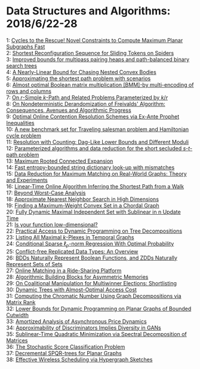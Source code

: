# Data Structures and Algorithms: 2018/6/22-28  
1: [Cycles to the Rescue! Novel Constraints to Compute Maximum Planar  Subgraphs Fast](https://doi.org/10.48550/arXiv.1806.08283)  
2: [Shortest Reconfiguration Sequence for Sliding Tokens on Spiders](https://doi.org/10.48550/arXiv.1806.08291)  
3: [Improved bounds for multipass pairing heaps and path-balanced binary  search trees](https://doi.org/10.48550/arXiv.1806.08692)  
4: [A Nearly-Linear Bound for Chasing Nested Convex Bodies](https://doi.org/10.48550/arXiv.1806.08865)  
5: [Approximating the shortest path problem with scenarios](https://doi.org/10.48550/arXiv.1806.08936)  
6: [Almost optimal Boolean matrix multiplication [BMM]-by multi-encoding of  rows and columns](https://doi.org/10.48550/arXiv.1806.08974)  
7: [On $r$-Simple $k$-Path and Related Problems Parameterized by $k/r$](https://doi.org/10.48550/arXiv.1806.09108)  
8: [On Nondeterministic Derandomization of Freivalds' Algorithm:  Consequences, Avenues and Algorithmic Progress](https://doi.org/10.48550/arXiv.1806.09189)  
9: [Optimal Online Contention Resolution Schemes via Ex-Ante Prophet  Inequalities](https://doi.org/10.48550/arXiv.1806.09251)  
10: [A new benchmark set for Traveling salesman problem and Hamiltonian cycle  problem](https://doi.org/10.48550/arXiv.1806.09285)  
11: [Resolution with Counting: Dag-Like Lower Bounds and Different Moduli](https://doi.org/10.48550/arXiv.1806.09383)  
12: [Parameterized algorithms and data reduction for the short secluded  $s$-$t$-path problem](https://doi.org/10.48550/arXiv.1806.09540)  
13: [Maximum Rooted Connected Expansion](https://doi.org/10.48550/arXiv.1806.09549)  
14: [Fast entropy-bounded string dictionary look-up with mismatches](https://doi.org/10.48550/arXiv.1806.09646)  
15: [Data Reduction for Maximum Matching on Real-World Graphs: Theory and  Experiments](https://doi.org/10.48550/arXiv.1806.09683)  
16: [Linear-Time Online Algorithm Inferring the Shortest Path from a Walk](https://doi.org/10.48550/arXiv.1806.09806)  
17: [Beyond Worst-Case Analysis](https://doi.org/10.48550/arXiv.1806.09817)  
18: [Approximate Nearest Neighbor Search in High Dimensions](https://doi.org/10.48550/arXiv.1806.09823)  
19: [Finding a Maximum-Weight Convex Set in a Chordal Graph](https://doi.org/10.48550/arXiv.1806.09992)  
20: [Fully Dynamic Maximal Independent Set with Sublinear in n Update Time](https://doi.org/10.48550/arXiv.1806.10051)  
21: [Is your function low-dimensional?](https://doi.org/10.48550/arXiv.1806.10057)  
22: [Practical Access to Dynamic Programming on Tree Decompositions](https://doi.org/10.48550/arXiv.1806.10176)  
23: [Listing All Maximal $k$-Plexes in Temporal Graphs](https://doi.org/10.48550/arXiv.1806.10210)  
24: [Conditional Sparse $\ell_p$-norm Regression With Optimal Probability](https://doi.org/10.48550/arXiv.1806.10222)  
25: [Conflict-free Replicated Data Types: An Overview](https://doi.org/10.48550/arXiv.1806.10254)  
26: [BDDs Naturally Represent Boolean Functions, and ZDDs Naturally Represent  Sets of Sets](https://doi.org/10.48550/arXiv.1806.10261)  
27: [Online Matching in a Ride-Sharing Platform](https://doi.org/10.48550/arXiv.1806.10327)  
28: [Algorithmic Building Blocks for Asymmetric Memories](https://doi.org/10.48550/arXiv.1806.10370)  
29: [On Coalitional Manipulation for Multiwinner Elections: Shortlisting](https://doi.org/10.48550/arXiv.1806.10460)  
30: [Dynamic Trees with Almost-Optimal Access Cost](https://doi.org/10.48550/arXiv.1806.10498)  
31: [Computing the Chromatic Number Using Graph Decompositions via Matrix  Rank](https://doi.org/10.48550/arXiv.1806.10501)  
32: [Lower Bounds for Dynamic Programming on Planar Graphs of Bounded  Cutwidth](https://doi.org/10.48550/arXiv.1806.10513)  
33: [Amortized Analysis of Asynchronous Price Dynamics](https://doi.org/10.48550/arXiv.1806.10952)  
34: [Approximability of Discriminators Implies Diversity in GANs](https://doi.org/10.48550/arXiv.1806.10586)  
35: [Sublinear-Time Quadratic Minimization via Spectral Decomposition of  Matrices](https://doi.org/10.48550/arXiv.1806.10626)  
36: [The Stochastic Score Classification Problem](https://doi.org/10.48550/arXiv.1806.10660)  
37: [Decremental SPQR-trees for Planar Graphs](https://doi.org/10.48550/arXiv.1806.10772)  
38: [Effective Wireless Scheduling via Hypergraph Sketches](https://doi.org/10.48550/arXiv.1806.10964)  